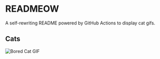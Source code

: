 # READMEOW

A self-rewriting README powered by GitHub Actions to display cat gifs.

## Cats

![Bored Cat GIF](https://media3.giphy.com/media/v1.Y2lkPTlhY2QwMmRhbWt5Y3R6NTd1ZTdoN29tMTMzcjRwZ2plejV0MHB6ZzZ3eDlyZ2N1ZyZlcD12MV9naWZzX3NlYXJjaCZjdD1n/mlvseq9yvZhba/200.gif)
